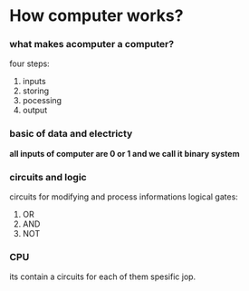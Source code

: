 # How computer works?
### what makes acomputer a computer?
four steps:
1. inputs
1. storing
1. pocessing
1. output

### basic of data and electricty
**all inputs of computer are 0 or 1 and we call it binary system**
### circuits and logic
circuits for modifying and process informations
logical gates:
1. OR
1. AND
1. NOT
### CPU
its contain a circuits for each of them spesific jop.



